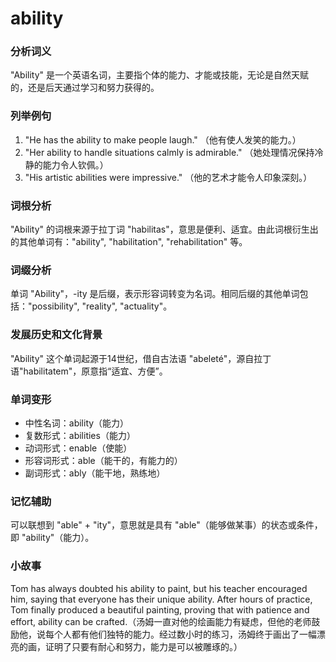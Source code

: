 # ability

### 分析词义

  

"Ability" 是一个英语名词，主要指个体的能力、才能或技能，无论是自然天赋的，还是后天通过学习和努力获得的。

  

### 列举例句

  

1.  "He has the ability to make people laugh." （他有使人发笑的能力。）
2.  "Her ability to handle situations calmly is admirable." （她处理情况保持冷静的能力令人钦佩。）
3.  "His artistic abilities were impressive." （他的艺术才能令人印象深刻。）

  

### 词根分析

  

"Ability" 的词根来源于拉丁词 "habilitas"，意思是便利、适宜。由此词根衍生出的其他单词有："ability", "habilitation", "rehabilitation" 等。

  

### 词缀分析

  

单词 "Ability"，-ity 是后缀，表示形容词转变为名词。相同后缀的其他单词包括："possibility", "reality", "actuality"。

  

### 发展历史和文化背景

  

"Ability" 这个单词起源于14世纪，借自古法语 "abeleté"，源自拉丁语"habilitatem"，原意指“适宜、方便”。

  

### 单词变形

  

*   中性名词：ability（能力）
*   复数形式：abilities（能力）
*   动词形式：enable（使能）
*   形容词形式：able（能干的，有能力的）
*   副词形式：ably（能干地，熟练地）

  

### 记忆辅助

  

可以联想到 "able" + "ity"，意思就是具有 "able"（能够做某事）的状态或条件，即 "ability"（能力）。

  

### 小故事

  

Tom has always doubted his ability to paint, but his teacher encouraged him, saying that everyone has their unique ability. After hours of practice, Tom finally produced a beautiful painting, proving that with patience and effort, ability can be crafted.（汤姆一直对他的绘画能力有疑虑，但他的老师鼓励他，说每个人都有他们独特的能力。经过数小时的练习，汤姆终于画出了一幅漂亮的画，证明了只要有耐心和努力，能力是可以被雕琢的。）

